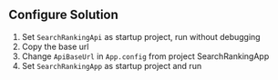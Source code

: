 ## Configure Solution

1. Set `SearchRankingApi` as startup project, run without debugging
2. Copy the base url
3. Change `ApiBaseUrl` in `App.config` from project SearchRankingApp
4. Set `SearchRankingApp` as startup project and run 
